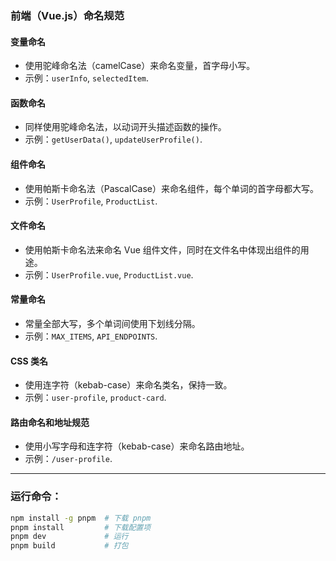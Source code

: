 ### 前端（Vue.js）命名规范

#### 变量命名

- 使用驼峰命名法（camelCase）来命名变量，首字母小写。
- 示例：`userInfo`, `selectedItem`.

#### 函数命名

- 同样使用驼峰命名法，以动词开头描述函数的操作。
- 示例：`getUserData()`, `updateUserProfile()`.

#### 组件命名

- 使用帕斯卡命名法（PascalCase）来命名组件，每个单词的首字母都大写。
- 示例：`UserProfile`, `ProductList`.

#### 文件命名

- 使用帕斯卡命名法来命名 Vue 组件文件，同时在文件名中体现出组件的用途。
- 示例：`UserProfile.vue`, `ProductList.vue`.

#### 常量命名

- 常量全部大写，多个单词间使用下划线分隔。
- 示例：`MAX_ITEMS`, `API_ENDPOINTS`.

#### CSS 类名

- 使用连字符（kebab-case）来命名类名，保持一致。
- 示例：`user-profile`, `product-card`.

#### 路由命名和地址规范

- 使用小写字母和连字符（kebab-case）来命名路由地址。
- 示例：`/user-profile`.

---

### 运行命令：

```bash
npm install -g pnpm  # 下载 pnpm
pnpm install         # 下载配置项
pnpm dev             # 运行
pnpm build           # 打包
```
